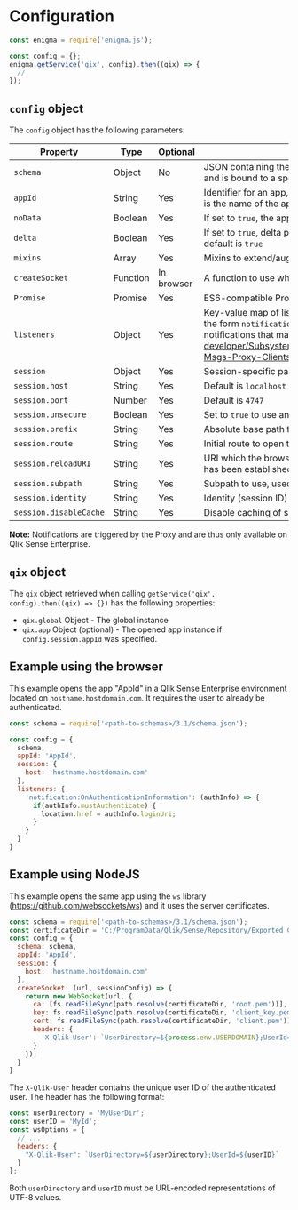 # Configuration

```js
const enigma = require('enigma.js');

const config = {};
enigma.getService('qix', config).then((qix) => {
  //
});
```

## `config` object

The `config` object has the following parameters:

| Property | Type   | Optional | Description |
|----------|--------|----------|-------------|
| `schema` | Object | No | JSON containing the specification for the Qix API. Originates from an Engine build and is bound to a specific version of Engine |
| `appId` | String | Yes | Identifier for an app, if the Engine is running in a Qlik Sense Desktop environment, it is the name of the app including the full path -- omit to only get the global object |
| `noData` | Boolean | Yes | If set to `true`, the app will be opened without data, default is `false` |
| `delta` | Boolean | Yes | If set to `true`, delta protocol will be used which can reduce the bandwidth used, default is `true` |
| `mixins` | Array | Yes | Mixins to extend/augment the Engine API (see more on [Using mixins](mixins.md))
| `createSocket` | Function | In browser | A function to use when instantiating the WebSocket, mandatory for NodeJS |
| `Promise` | Promise | Yes | ES6-compatible Promise library, default is global `Promise` |
| `listeners` | Object | Yes | Key-value map of listeners that will be registered, listeners can be notifications (of the form `notification:OnSessionClosed`) or session events, read more about notifications that may be bound on https://help.qlik.com/en-US/sense-developer/Subsystems/ProxyServiceAPI/Content/ProxyServiceAPI/ProxyServiceAPI-Msgs-Proxy-Clients.htm |
| `session` | Object | Yes | Session-specific parameters |
| `session.host` | String | Yes | Default is `localhost` |
| `session.port` | Number | Yes | Default is `4747` |
| `session.unsecure` | Boolean | Yes | Set to `true` to use an unsecure WebSocket connection (`ws://`), default is `false` |
| `session.prefix` | String | Yes | Absolute base path to use when connecting, used for proxy prefixes |
| `session.route` | String | Yes | Initial route to open the WebSocket against, default is `app/engineData` |
| `session.reloadURI` | String | Yes | URI which the browser can use to refresh the page after the WebSocket connection has been established |
| `session.subpath` | String | Yes | Subpath to use, used to connect to dataprepservice in a server environment |
| `session.identity` | String | Yes | Identity (session ID) to use |
| `session.disableCache` | String | Yes | Disable caching of sessions, set to `true` to create a new session every time |

**Note:** Notifications are triggered by the Proxy and are thus only available on Qlik Sense Enterprise.

## `qix` object

The `qix` object retrieved when calling `getService('qix', config).then((qix) => {})` has the following properties:

* `qix.global` Object - The global instance
* `qix.app` Object (optional) - The opened app instance if `config.session.appId` was specified.


## Example using the browser

This example opens the app "AppId" in a Qlik Sense Enterprise environment located on `hostname.hostdomain.com`. It requires the user to already be authenticated.

```javascript
const schema = require('<path-to-schemas>/3.1/schema.json');

const config = {
  schema,
  appId: 'AppId',
  session: {
    host: 'hostname.hostdomain.com'
  },
  listeners: {
    'notification:OnAuthenticationInformation': (authInfo) => {
      if(authInfo.mustAuthenticate) {
        location.href = authInfo.loginUri;
      }
    }
  }
}
```

## Example using NodeJS

This example opens the same app using the `ws` library (https://github.com/websockets/ws) and it uses the server certificates.

```javascript
const schema = require('<path-to-schemas>/3.1/schema.json');
const certificateDir = 'C:/ProgramData/Qlik/Sense/Repository/Exported Certificates/.Local Certificates';
const config = {
  schema: schema,
  appId: 'AppId',
  session: {
    host: 'hostname.hostdomain.com'
  },
  createSocket: (url, sessionConfig) => {
    return new WebSocket(url, {
      ca: [fs.readFileSync(path.resolve(certificateDir, 'root.pem'))],
      key: fs.readFileSync(path.resolve(certificateDir, 'client_key.pem')),
      cert: fs.readFileSync(path.resolve(certificateDir, 'client.pem')),
      headers: {
        'X-Qlik-User': `UserDirectory=${process.env.USERDOMAIN};UserId=${process.env.USERNAME}`
      }
    });
  }
}
```

The `X-Qlik-User` header contains the unique user ID of the authenticated user. The header has the following format:

```javascript
const userDirectory = 'MyUserDir';
const userID = 'MyId';
const wsOptions = {
  // ...
  headers: {
    "X-Qlik-User": `UserDirectory=${userDirectory};UserId=${userID}`
  }
};
```

Both `userDirectory` and `userID` must be URL-encoded representations of UTF-8 values.
